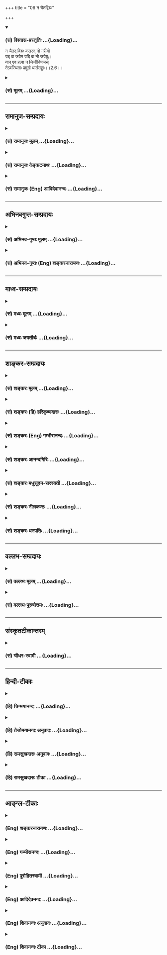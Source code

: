 +++
title = "06 न चैतद्विद्मः"

+++
<div class="js_include" newlevelforh1="3" title="(सं) विश्वास-प्रस्तुतिः" unfilled url="/purANam/mahAbhAratam/06-bhIShma-parva/02-bhagavad-gItA-parva/saMskRtam/vishvAsa-prastutiH/02_sAnkhya-yogaH_sarva-/06_na_chaitadvidmaH.md">
<details open><summary><h3>(सं) विश्वास-प्रस्तुतिः ...{Loading}...</h3></summary>

न चैतद् विद्मः कतरन् नो गरीयो  
यद् वा जयेम यदि वा नो जयेयुः।  
यान् एव हत्वा न जिजीविषामस्  
तेऽवस्थिताः प्रमुखे धार्तराष्ट्राः।।2.6।।
</details>
</div>
<div class="js_include collapsed" newlevelforh1="3" title="(सं) मूलम्" unfilled url="/purANam/mahAbhAratam/06-bhIShma-parva/02-bhagavad-gItA-parva/saMskRtam/mUlam/02_sAnkhya-yogaH_sarva-/06_na_chaitadvidmaH.md">
<details><summary><h3>(सं) मूलम् ...{Loading}...</h3></summary>

न चैतद्विद्मः कतरन्नो गरीयो  
यद्वा जयेम यदि वा नो जयेयुः।  
यानेव हत्वा न जिजीविषाम  
स्तेऽवस्थिताः प्रमुखे धार्तराष्ट्राः।।2.6।।
</details>
</div>


_________________
## रामानुज-सम्प्रदायः
<div class="js_include collapsed" newlevelforh1="3" title="(सं) रामानुजः मूलम्" unfilled url="/purANam/mahAbhAratam/06-bhIShma-parva/02-bhagavad-gItA-parva/saMskRtam/rAmAnujaH/mUlam/02_sAnkhya-yogaH_sarva-/06_na_chaitadvidmaH.md">
<details><summary><h3>(सं) रामानुजः मूलम् ...{Loading}...</h3></summary>

।।2.6।। एवं युद्धम् आरभ्य निवृत्तव्यापारान् भवतो धार्तराष्ट्राः प्रसह्य
हन्युः इति चेत् अस्तु तद्वधलब्धविजयात् अधर्म्याद् अस्माकं धर्माधर्मौ
अजानद्भिः तैः हननम् एव गरीयः इति मे प्रतिभाति इति उक्त्वा यत् मह्यं
श्रेय इति निश्चितं तत् शरणागताय तव शिष्याय मे ब्रूहि इति अतिमात्रकृपणो
भगवत्पादाम्बुजम् उपससार।  

</details>
</div>
<div class="js_include collapsed" newlevelforh1="3" title="(सं) रामानुजः वेङ्कटनाथः" unfilled url="/purANam/mahAbhAratam/06-bhIShma-parva/02-bhagavad-gItA-parva/saMskRtam/rAmAnujaH/venkaTanAthaH/02_sAnkhya-yogaH_sarva-/06_na_chaitadvidmaH.md">
<details><summary><h3>(सं) रामानुजः वेङ्कटनाथः ...{Loading}...</h3></summary>

  
  
।।2.6।। न चैतद्विद्मः इत्यादेश्चकारद्योतितशङ्कापूर्वकं तात्पर्यार्थमाह
एवमिति। बन्धुविनाशाद्भीतेन त्वया धर्मसुतभीमनकुलाद्यासन्नतरबन्धुविनाश एव
कारितः स्यादितिभवत इत्यनेन सूचितम्। विद्मः इत्यादिबहुवचनानुसारेणाह
अस्माकमिति। अस्माकमित्यनेन हन्तव्यतया निर्दिष्टभीष्मद्रोणाद्यपेक्षया
सर्वेषां शिष्यत्वादिकमभिप्रेतम्। पूर्वोत्तरार्धाभ्यां
विमर्शस्वाभिमतपक्षौ व्यञ्जितौ। यद्वा इतियदि वा इति च तुल्यार्थम्। येषां
वधेन जीवनमस्माकमनिष्टं त एवास्मान् जिघांसन्तः स्वहननानुरूपत्वेनावस्थिता
इतियानेव इत्यादेरन्वयार्थः। न जिजीविषामः इत्यनेन सूचितां
अनिर्णयपर्यवसितां अत एव प्रश्नहेतुभूतां प्रतिभामाह इति मे
प्रतिभातीति। यच्छ्रेयः इत्यादेरन्वयफलितार्थमुपदेशयोग्यत्वायोक्तां
शिष्यगुणसम्पत्तिं च स्फुटयति यन्मह्यमित्यादिना।
निश्चेतव्याकारनिष्कर्षणाय इतिकरणम्। शासनीयो हि शिष्यः अतःशिष्यस्तेऽहं
शाधि माम् इति वदति। स्वभावोऽत्र धैर्यम् कर्तव्यविशेषाज्ञानात्
शोकापनोदनोपायराहित्यादिना वा अतिमात्रकार्पण्यम्।
त्याज्यस्यापरित्यागोऽत्र कार्पण्यमित्येके
दयाजनकदीनवृत्तिनिरतत्वमित्यपरे। भगवत्पादाम्बुजमुपससारेति
शिष्यत्वप्रपन्नत्वाद्युक्तिफलमेव।  
  
  

</details>
</div>
<div class="js_include collapsed" newlevelforh1="3" title="(सं) रामानुजः (Eng) आदिदेवानन्दः" unfilled url="/purANam/mahAbhAratam/06-bhIShma-parva/02-bhagavad-gItA-parva/saMskRtam/rAmAnujaH/english/AdidevAnandaH/02_sAnkhya-yogaH_sarva-/06_na_chaitadvidmaH.md">
<details><summary><h3>(सं) रामानुजः (Eng) आदिदेवानन्दः ...{Loading}...</h3></summary>

2.6 - 2.8 If you say, 'After beginning the war, if we withdraw from the
battle, the sons of Dhrtarastra will slay us all forcibly', be it so. I
think that even to be killed by them, who do not know the difference
between righteousness and unrighteousness, is better for us than gaining
unrighteous victory by killing them. After saying so, Arjuna surrendered
himself at the feet of the Lord, overcome with dejection, saying. 'Teach
me, your disciple, who has taken refuge in you, what is good for me.'

</details>
</div>


_________________
## अभिनवगुप्त-सम्प्रदायः
<div class="js_include collapsed" newlevelforh1="3" title="(सं) अभिनव-गुप्तः मूलम्" unfilled url="/purANam/mahAbhAratam/06-bhIShma-parva/02-bhagavad-gItA-parva/saMskRtam/abhinava-guptaH/mUlam/02_sAnkhya-yogaH_sarva-/06_na_chaitadvidmaH.md">
<details><summary><h3>(सं) अभिनव-गुप्तः मूलम् ...{Loading}...</h3></summary>

।।2.4 2.6।। क्लैव्यादिभिर्निर्भर्त्सनमभिदधत् अधर्मे तव धर्माभिमानोऽयम् +++(N
K [n] omit अयम् S omits the entire sentence)+++ इत्यादि दर्शयति  
कथमित्यादि। कथं भीष्ममहं संख्ये द्रोणं च इत्यादिना भुञ्जीय भोगान्
इत्यनेन च कर्मविशेषानुसन्धानं फलविशेषानुसन्धानं च हेयतया पूर्वपक्षे +++(N
omit पूर्वपक्षे)+++ सूचयति। नैतद्विद्मः इत्यनेन च कर्मविशेषानुसन्धानमाह।
निरनुसन्धानं +++(S K निरभिसन्धानं)+++ तावत् कर्म नोपपद्यते। न च पराजयमभिसन्धाय
युद्धे प्रवर्तते। जयोऽपि नश्चायमनर्थ +++(S k omit नः)+++ एव। तदाह अहत्वा
गुरून् भैक्षमपि चर्तुं श्रेयः। एतच्च निश्चेतुमशक्यं किं जयं कांक्षामः
किं वा पराजयम् जयेऽपि बन्धूनां विनाशात्।  

</details>
</div>
<div class="js_include collapsed" newlevelforh1="3" title="(सं) अभिनव-गुप्तः (Eng) शङ्करनारायणः" unfilled url="/purANam/mahAbhAratam/06-bhIShma-parva/02-bhagavad-gItA-parva/saMskRtam/abhinava-guptaH/english/shankaranArAyaNaH/02_sAnkhya-yogaH_sarva-/06_na_chaitadvidmaH.md">
<details><summary><h3>(सं) अभिनव-गुप्तः (Eng) शङ्करनारायणः ...{Loading}...</h3></summary>

2.4-6 Katham etc. upto Dhartarastrah. By the portion Bhisma and Drona in
war' etc., and by the portion 'I would \[not\] enjoy the objects of
pleasure', the Sage indicates that in Arjuna's objection, the intention
for a particular act and the intention for a particular result are the
points deserving rejection. By the portion 'We do not know this' etc.,
he speaks of the intention for a particular action. For, without
intention no action is possible. Certainly one does not proceed on a war
with an intention of getting defeated. '\[In the present war\] even our
victory would be surely our misfortune.' This he says by the portion 'It
is good even to go about begging without killing the elders'. It is also
impossible to conclude 'Whether we desire victory or defeat'; for even
in the case of our victory our relatives would perish totally.'

</details>
</div>


_________________
## माध्व-सम्प्रदायः
<div class="js_include collapsed" newlevelforh1="3" title="(सं) मध्वः मूलम्" unfilled url="/purANam/mahAbhAratam/06-bhIShma-parva/02-bhagavad-gItA-parva/saMskRtam/madhvaH/mUlam/02_sAnkhya-yogaH_sarva-/06_na_chaitadvidmaH.md">
<details><summary><h3>(सं) मध्वः मूलम् ...{Loading}...</h3></summary>

।।2.6।। Sri Madhvacharya did not comment on this sloka. The commentary
starts from 2.11.  
  

</details>
</div>
<div class="js_include collapsed" newlevelforh1="3" title="(सं) मध्वः जयतीर्थः" unfilled url="/purANam/mahAbhAratam/06-bhIShma-parva/02-bhagavad-gItA-parva/saMskRtam/madhvaH/jayatIrthaH/02_sAnkhya-yogaH_sarva-/06_na_chaitadvidmaH.md">
<details><summary><h3>(सं) मध्वः जयतीर्थः ...{Loading}...</h3></summary>

।।2.6।। Sri Jayatirtha did not comment on this sloka. The commentary
starts from 2.11.  
  

</details>
</div>


_________________
## शाङ्कर-सम्प्रदायः
<div class="js_include collapsed" newlevelforh1="3" title="(सं) शङ्करः मूलम्" unfilled url="/purANam/mahAbhAratam/06-bhIShma-parva/02-bhagavad-gItA-parva/saMskRtam/shankaraH/mUlam/02_sAnkhya-yogaH_sarva-/06_na_chaitadvidmaH.md">
<details><summary><h3>(सं) शङ्करः मूलम् ...{Loading}...</h3></summary>

2.6 Sri Sankaracharya did not comment on this sloka. The commentary
starts from 2.10.  
  

</details>
</div>
<div class="js_include collapsed" newlevelforh1="3" title="(सं) शङ्करः (हि) हरिकृष्णदासः" unfilled url="/purANam/mahAbhAratam/06-bhIShma-parva/02-bhagavad-gItA-parva/saMskRtam/shankaraH/hindI/harikRShNadAsaH/02_sAnkhya-yogaH_sarva-/06_na_chaitadvidmaH.md">
<details><summary><h3>(सं) शङ्करः (हि) हरिकृष्णदासः ...{Loading}...</h3></summary>

।।2.6।। No such translation is available. Translation starts from 2.10  
  

</details>
</div>
<div class="js_include collapsed" newlevelforh1="3" title="(सं) शङ्करः (Eng) गम्भीरानन्दः" unfilled url="/purANam/mahAbhAratam/06-bhIShma-parva/02-bhagavad-gItA-parva/saMskRtam/shankaraH/english/gambhIrAnandaH/02_sAnkhya-yogaH_sarva-/06_na_chaitadvidmaH.md">
<details><summary><h3>(सं) शङ्करः (Eng) गम्भीरानन्दः ...{Loading}...</h3></summary>

2.6 Sri Sankaracharya did not comment on this sloka. The commentary
starts from 2.10.

</details>
</div>
<div class="js_include collapsed" newlevelforh1="3" title="(सं) शङ्करः आनन्दगिरिः" unfilled url="/purANam/mahAbhAratam/06-bhIShma-parva/02-bhagavad-gItA-parva/saMskRtam/shankaraH/AnandagiriH/02_sAnkhya-yogaH_sarva-/06_na_chaitadvidmaH.md">
<details><summary><h3>(सं) शङ्करः आनन्दगिरिः ...{Loading}...</h3></summary>

।।2.6।। क्षत्रियाणां स्वधर्मत्वाद्युद्धमेव श्रेयस्करमित्याशङ्क्याह
**नचैतदिति।** एतदपि न जानीमो भैक्षयुद्धयोः कतरन्नोऽस्माकं गरीयः
श्रेष्ठं कि भैक्षं हिंसाशून्यत्वादुत युद्धं स्ववृत्तित्वादिति। संदिग्धा
च जयस्थितिः किं साम्यमेवोभयेषां यद्वा वयं जयेमातिशयीमहि यदि वा
नोऽस्मान्धार्तराष्ट्रा दुर्योधनादयो जयेयुः। जातोऽपि जयो न फलवान्। यतो
यान्बन्धून्हत्वा न जिजीविषामो जीवितुं नेच्छामस्ते एवावस्थिताः प्रमुखे
संमुखे धार्तराष्ट्रा धृतराष्ट्रस्यापत्यानि। तस्माद्भैक्षाद्युद्धस्य
श्रेष्ठत्वं न सिद्धमित्यर्थः।  

</details>
</div>
<div class="js_include collapsed" newlevelforh1="3" title="(सं) शङ्करः मधुसूदन-सरस्वती" unfilled url="/purANam/mahAbhAratam/06-bhIShma-parva/02-bhagavad-gItA-parva/saMskRtam/shankaraH/madhusUdana-sarasvatI/02_sAnkhya-yogaH_sarva-/06_na_chaitadvidmaH.md">
<details><summary><h3>(सं) शङ्करः मधुसूदन-सरस्वती ...{Loading}...</h3></summary>

।।2.6।। ननु भिक्षाशनस्य क्षत्रियं प्रति निषिद्धत्वाद्युद्धस्य च
विहितत्वात्स्वधर्मत्वेन युद्धमेव तव श्रेयस्करमित्याशङ्क्याह एतदपि न
जानीमो भैक्षयुद्धयोर्मध्ये कतरन्नोऽस्माकं गरीयः श्रेष्ठं किं भैक्षं
हिंसाशून्यत्वात् उत युद्धं स्वधर्मत्वादिति इदं च न विद्मः। आरब्धेऽपि
युद्धे यद्वा वयं जयेमातिशयीमहि यदि वा नोऽस्माञ्जयेयुर्धार्तराष्ट्राः।
उभयोः साम्यपक्षोऽप्यर्थाद्बोद्धव्यः। किंच जातोऽपि जयो नः फलतः पराजय एव
यतो यान्बन्धून्हत्वा जीवितुमपि वयं नेच्छामः किं पुनर्विषयानुपभोक्तुं त
एवावस्थिताः संमुखे धार्तराष्ट्राः धृतराष्ट्रसंबन्धिनो भीष्मद्रोणादयः
सर्वेऽपि। तस्माद्भैक्षाद्युद्धस्य श्रेष्ठत्वं न सिद्धमित्यर्थः। तदेवं
प्राक्तनेन ग्रन्थेन संसारदोषनिरूपणादधिकारिविशेषणान्युक्तानि। तत्रनच
श्रेयोऽनु पश्यामि हत्वा स्वजनमाहवे इत्यत्र रणे हतस्य
परिव्राट्समानयोगक्षेमत्वोक्तेःअन्यच्छ्रेयोऽन्यदुतैव प्रेयः
इत्यादिश्रुतिसिद्धं श्रेयो मोक्षाख्यमुपन्यस्तम्। अर्थाच्च तदितरदश्रेय
इति नित्यानित्यवस्तुविवेको दर्शितःन काङ्क्षे विजयं कृष्ण
इत्यत्रैहिकफलविरागःअपि त्रैलोक्यराजस्य हेतोः इत्यत्र
पारलौकिकफलविरागःनरके नियतं वासः इत्यत्र स्थूलदेहातिरिक्त आत्माकिं नो
राज्येन इति व्याख्यातवर्त्मना शमःकिं भोगैः इति दमःयद्यप्येते न पश्यन्ति
इत्यत्र निर्लोभतातन्मे क्षेमतरं भवेत् इत्यत्र तितिक्षा इति
प्रथमाध्यायस्यार्थः स संन्याससाधनसूचनम् अस्मिंस्त्वध्यायेश्रेयो भोक्तुं
भैक्षमपि इत्यत्र भिक्षाचर्योपलक्षितः सन्यासः प्रतिपादितः।  

</details>
</div>
<div class="js_include collapsed" newlevelforh1="3" title="(सं) शङ्करः नीलकण्ठः" unfilled url="/purANam/mahAbhAratam/06-bhIShma-parva/02-bhagavad-gItA-parva/saMskRtam/shankaraH/nIlakaNThaH/02_sAnkhya-yogaH_sarva-/06_na_chaitadvidmaH.md">
<details><summary><h3>(सं) शङ्करः नीलकण्ठः ...{Loading}...</h3></summary>

।।2.6।। एवं तर्हि भैक्षमेव तव श्रेय इत्याशङ्क्याह **न चैतदिति।**
यद्यप्यक्षत्रियस्य भैक्षमेवेष्टं तथापि नः अस्माकं क्षत्रियाणां
भैक्षभोगयोर्मध्ये कतरत् गरीय इति वयं न विद्मः। ननूक्तं युद्धमेव गरीय इति
तत्राह **यद्वेति।** यदि वा वयं जयेम शत्रून् यदि वा नोऽस्मान् शत्रव एव
जयेयुः इदमपि न विद्मः। अन्त्यपक्षे पुनर्मरणमप्रार्थितं भैक्षमेव वापद्यत
इति भावः। ननु मयि सहाये सति तव जय एव निश्चित इत्यत आह **यानेवेति।**
इष्टनाशाज्जयोऽपि पराजयरूप एवेत्यर्थः। यत्तु निश्चितेऽपि भैक्षश्रेयस्त्वे
पुनर्युद्धभैक्षयोः कतरत् श्रेय इति संशयो नोचितः अतो नः अस्माकं मध्ये
कतरत् सैन्यं गरीय इति व्याख्येयमिति। तदसत्। धर्मसंमूढचेता इति
वाक्यशेषादुक्तसंशयस्यैवोचितत्वात् सैन्यगरीयस्त्वसंशयेनैव
जयसंशयेऽन्यथासिद्धेऽन्यतरसंशयस्य वैयर्थ्यात् विशेषाध्याहारदोषाच्च।  

</details>
</div>
<div class="js_include collapsed" newlevelforh1="3" title="(सं) शङ्करः धनपतिः" unfilled url="/purANam/mahAbhAratam/06-bhIShma-parva/02-bhagavad-gItA-parva/saMskRtam/shankaraH/dhanapatiH/02_sAnkhya-yogaH_sarva-/06_na_chaitadvidmaH.md">
<details><summary><h3>(सं) शङ्करः धनपतिः ...{Loading}...</h3></summary>

।।2.6।। नन्वहननस्य श्रेयस्त्वे निश्चिते किमर्थं शोचसीति चेत्तत्राह
**नेति।** नोऽस्माकं किं भैक्ष्यं गरीयः श्रेष्ठं हिंसाशून्यत्वादुत
युद्धं स्वधर्मत्वादित्येतन्न विद्मः। इदमेव श्रेय इति न जानीमः। ननु
पक्षद्वययोरपि समबलत्वे युद्धमेव कुतो नाङ्गीकरोषीत्याशङक्य स्वबुद्य्धा तु
तत्र दोषं पश्यामीत्याह **यद्वेति।** यद्वा वयं जयेम यदि वा नोऽस्मांस्ते
जयेयुरिति न विद्मः जये सत्यपि दोष इत्याह **यानिति।** यानेव हत्वा
हिंसित्वा न जिजीविषामो जीवितुं नेच्छामस्ते धार्तराष्ट्राः
धृतराष्ट्रसंबन्धिनः प्रमुखे संमुखेऽवस्थितः।  

</details>
</div>


_________________
## वल्लभ-सम्प्रदायः
<div class="js_include collapsed" newlevelforh1="3" title="(सं) वल्लभः मूलम्" unfilled url="/purANam/mahAbhAratam/06-bhIShma-parva/02-bhagavad-gItA-parva/saMskRtam/vallabhaH/mUlam/02_sAnkhya-yogaH_sarva-/06_na_chaitadvidmaH.md">
<details><summary><h3>(सं) वल्लभः मूलम् ...{Loading}...</h3></summary>

।।2.6 2.8।। न चैतदिति प्रश्नस्त्रिभिः। स्पष्टार्थः।  

</details>
</div>
<div class="js_include collapsed" newlevelforh1="3" title="(सं) वल्लभः पुरुषोत्तमः" unfilled url="/purANam/mahAbhAratam/06-bhIShma-parva/02-bhagavad-gItA-parva/saMskRtam/vallabhaH/puruShottamaH/02_sAnkhya-yogaH_sarva-/06_na_chaitadvidmaH.md">
<details><summary><h3>(सं) वल्लभः पुरुषोत्तमः ...{Loading}...</h3></summary>

  
  
।।2.6।। किञ्च अधर्माङ्गीकारेणापि तथा कर्त्तव्यं यद्यस्मज्जय एवेत्यस्माकं
हि तज्ज्ञानं निश्चितं स्यादित्याह न चैतदिति। वयमेतच्च न विद्मः
यद्वयोर्मध्ये कतरत् नोऽस्माकं गरीयः श्रेष्ठमधिकं भवति यद्वयं तान् जयेम
यदि वा एते नोऽस्मान् जयेयुः जेष्यन्ति। अस्मद्विचारेण त्वस्माकं जयादपि
तेषामेव जयो गरीयस्त्वेन भातीत्याह यानेवेति। यान् हत्वा वयं न जिजीविषामो
न तु जीवितुमिच्छामस्त एवैते धार्त्तराष्ट्राः पितृव्यजा भ्रातरः प्रमुखे
युद्धार्थमवस्थिताः। अत एतान् हत्वा किं करिष्यामः इत्यर्थः।  
  
  
  

</details>
</div>


_________________
## संस्कृतटीकान्तरम्
<div class="js_include collapsed" newlevelforh1="3" title="(सं) श्रीधर-स्वामी" unfilled url="/purANam/mahAbhAratam/06-bhIShma-parva/02-bhagavad-gItA-parva/saMskRtam/shrIdhara-svAmI/02_sAnkhya-yogaH_sarva-/06_na_chaitadvidmaH.md">
<details><summary><h3>(सं) श्रीधर-स्वामी ...{Loading}...</h3></summary>

।।2.6।। किंच यद्यप्यधर्ममङ्गीकरिष्यामस्तथाऽपि किमस्माकं जयः पराजयो वा
भवेदिति न ज्ञायत इत्याह **नचेति।** एतद्द्वयोर्मध्ये नोऽस्माकं कतरत्
किं नाम गरीयोऽधिकतरं भविष्यतीति न विद्मः। तदेव द्वयं दर्शयति। यद्वा
एतान्वयं जयेम जेष्यामः यदि वा नोऽस्मानेते जयेयुर्जेष्यन्तीति। किं
चास्माकं वा जयोऽपि फलतः पराजय एवेत्याह। यानेव हत्वा जीवितुं नेच्छामस्त
एवैते संमुखेऽवस्थिताः।  

</details>
</div>


_________________
## हिन्दी-टीकाः
<div class="js_include collapsed" newlevelforh1="3" title="(हि) चिन्मयानन्दः" unfilled url="/purANam/mahAbhAratam/06-bhIShma-parva/02-bhagavad-gItA-parva/hindI/chinmayAnandaH/02_sAnkhya-yogaH_sarva-/06_na_chaitadvidmaH.md">
<details><summary><h3>(हि) चिन्मयानन्दः ...{Loading}...</h3></summary>

।।2.6।। इसके पूर्व के दो श्लोक निसन्देह अर्जुन के मन की व्याकुलता और
भ्रमित स्थिति का संकेत करते हैं। इस श्लोक में बताया जा रहा है कि अर्जुन
के मन के संभ्रम का प्रभाव उसकी विवेक बुद्धि पर भी पड़ा है। शत्रुओं की
सेना को देखकर उसके मन में एक समस्या उत्पन्न हुई जिसके समाधान के लिये उसे
बौद्धिक विवेक शक्ति के मार्गदर्शन की आवश्यकता थी परन्तु अहंकार और युद्ध
के परिणाम के सम्बन्ध में अत्यधिक चिन्तातुर होने के कारण उसका मन बुद्धि
से वियुक्त हो चुका था। इस कारण ही अर्जुन के मन और बुद्धि के बीच एक गहरी
खाई उत्पन्न हो गयी थी।  
किसी कार्यालय के कुशल लिपिक की भांति हमारा मन ज्ञानेन्द्रियों के द्वारा
भिन्नभिन्न विषयों को ग्रहण कर उनको एक व्यवस्थित रूप में बुद्धि के समक्ष
निर्णय के लिये प्रस्तुत करता है। बुद्धि अपने पूर्व अनुभवों के आधार पर
निर्णय देती है जिसे मन कमेन्द्रियों के द्वारा बाह्य जगत में व्यक्त करता
है। हमारी जाग्रत अवस्था के प्रत्येक क्षण यह समस्त कार्यकलाप होता रहता
है।  
जहाँ पर इन उपाधियों का कार्य सुचारु रूप से एक संगठित दल अथवा व्यक्तियों
की भाँति नहीं होता वहाँ वह व्यक्ति अन्दर से अस्तव्यस्त हो जाता है और
जीवन में आने वाली परिस्थितियों का सफलतापूर्वक सामना करने में सक्षम नहीं
हो पाता। जब ज्ञान के द्वारा पुन मन और बुद्धि में संयोजन आ जाता है तब वही
व्यक्ति कुशलतापूर्वक अपना कार्य करने में समर्थ हो जाता है।  
अर्जुन की निर्णयात्मिका शक्ति पर बाह्य परिस्थितियों का प्रभाव नहीं था
बल्कि अपनी मानसिक विह्वलता के कारण वह अपने आप को कोई निर्णय देने में
असमर्थ पा रहा था। वह यह नहीं निश्चय कर पा रहा था कि युद्ध में उसे विजयी
होना चाहिये अथवा कौरवों को जिताना चाहिये। व्यास जी यहाँ दर्शाते हैं कि
इस मोह का प्रभाव न केवल अर्जुन के मन पर बल्कि उसकी बुद्धि पर भी पड़ा
था।  

</details>
</div>
<div class="js_include collapsed" newlevelforh1="3" title="(हि) तेजोमयानन्दः अनुवादः" unfilled url="/purANam/mahAbhAratam/06-bhIShma-parva/02-bhagavad-gItA-parva/hindI/tejomayAnandaH/anuvAdaH/02_sAnkhya-yogaH_sarva-/06_na_chaitadvidmaH.md">
<details><summary><h3>(हि) तेजोमयानन्दः अनुवादः ...{Loading}...</h3></summary>

।।2.6।। हम नहीं जानते कि हमें क्या करना उचित है। हम यह भी नहीं जानते कि
हम जीतेंगे, या वे हमको जीतेंगे, जिनको मारकर हम जीवित नहीं रहना चाहते वे
ही धृतराष्ट्र के पुत्र हमारे सामने युद्ध के लिए खड़े हैं।।

</details>
</div>
<div class="js_include collapsed" newlevelforh1="3" title="(हि) रामसुखदासः अनुवादः" unfilled url="/purANam/mahAbhAratam/06-bhIShma-parva/02-bhagavad-gItA-parva/hindI/rAmasukhadAsaH/anuvAdaH/02_sAnkhya-yogaH_sarva-/06_na_chaitadvidmaH.md">
<details><summary><h3>(हि) रामसुखदासः अनुवादः ...{Loading}...</h3></summary>

।।2.6।। हम यह भी नहीं जानते कि हमलोगोंके लिये युद्ध करना और न करना - इन
दोनोंमेंसे कौन-सा अत्यन्त श्रेष्ठ है; और हमें इसका भी पता नहीं है कि हम
उन्हें जीतेंगे अथवा वे हमें जीतेंगे। जिनको मारकर हम जीना भी नहीं चाहते,
वे ही धृतराष्ट्रके सम्बन्धी हमारे सामने खड़े हैं।

</details>
</div>
<div class="js_include collapsed" newlevelforh1="3" title="(हि) रामसुखदासः टीका" unfilled url="/purANam/mahAbhAratam/06-bhIShma-parva/02-bhagavad-gItA-parva/hindI/rAmasukhadAsaH/TIkA/02_sAnkhya-yogaH_sarva-/06_na_chaitadvidmaH.md">
<details><summary><h3>(हि) रामसुखदासः टीका ...{Loading}...</h3></summary>

2.6।।***व्याख्या--*****'न चैतद्विह्मः कतरन्नो गरीयः'--**मैं युद्ध
करूँ अथवा न करूँ--इन दोनों बातोंका निर्णय मैं नहीं कर पा रहा हूँ। कारण
कि आपकी दृष्टिमें तो युद्ध करना ही श्रेष्ठ है, पर मेरी दृष्टिमें
गुरुजनोंको मारना पाप होनेके कारण युद्ध न करना ही श्रेष्ठ है। इन दोनों
पक्षोंको सामने रखनेपर मेरे लिये कौन-सा पक्ष अत्यन्त श्रेष्ठ है--यह मैं
नहीं जान पा रहा हूँ। इस प्रकार उपर्युक्त पदोंमें अर्जुनके भीतर भगवान्का
पक्ष और अपना पक्ष दोनों समकक्ष हो गये हैं।  
**'यद्वा जयेम यदि वा नो जयेयुः'--**अगर आपकी आज्ञाके अनुसार युद्ध भी
किया जाय, तो हम उनको जीतेंगे अथवा वे (दुर्योधनादि) हमारेको जीतेंगे--इसका
भी हमें पता नहीं है।  
यहाँ अर्जुनको अपने बलपर अविश्वास नहीं है, प्रत्युत भविष्यपर अविश्वास है;
क्योंकि भविष्यमें क्या होनहार है--इसका किसीको क्या पता;  
**'यानेव हत्वा न जिजीविषामः'--**हम तो कुटुम्बियोंको मारकर जीनेकी भी
इच्छा नहीं रखते; भोग भोगनेकी, राज्य प्राप्त करके हुक्म चलानेकी बात तो
बहुत दूर रही !कारण कि अगर हमारे कुटुम्बी मारे जायँगे, तो हम जीकर क्या
करेंगे अपने हाथोंसे कुटुम्बको नष्ट करके बैठेबैठे चिन्ता-शोक ही तो
करेंगे! चिन्ता-शोक करने और वियोगका दुःख भोगनेके लिये हम जीना नहीं
चाहते।  
**'तेऽवस्थिताः प्रमुखे धार्तराष्ट्राः'--**हम जिनको मारकर जीना भी नहीं
चाहते, वे ही धृतराष्ट्रके सम्बन्धी हमारे सामने खड़े हैं। धृतराष्ट्रके
सभी सम्बन्धी हमारे कुटुम्बी ही तो हैं। उन कुटुम्बियोंको मारकर हमारे
जीनेको धिक्कार है!  
  
***सम्बन्ध --***अपने कर्तव्यका निर्णय करनेमें अपनेको असमर्थ पाकर अब
अर्जुन व्याकुलतापूर्वक भगवान्से प्रार्थना करते हैं।

</details>
</div>


_________________
## आङ्ग्ल-टीकाः
<div class="js_include collapsed" newlevelforh1="3" title="(Eng) शङ्करनारायणः" unfilled url="/purANam/mahAbhAratam/06-bhIShma-parva/02-bhagavad-gItA-parva/english/shankaranArAyaNaH/02_sAnkhya-yogaH_sarva-/06_na_chaitadvidmaH.md">
<details><summary><h3>(Eng) शङ्करनारायणः ...{Loading}...</h3></summary>

2.6. Whether we should coner \[in the battle\], or they should coner
us-we do not know this viz., 'which \[of those two\] is better for us'.
\[For\], having killed whom, we would not wish to live at all, the same
persons stand before us as Dhrtarastra's men.

</details>
</div>
<div class="js_include collapsed" newlevelforh1="3" title="(Eng) गम्भीरानन्दः" unfilled url="/purANam/mahAbhAratam/06-bhIShma-parva/02-bhagavad-gItA-parva/english/gambhIrAnandaH/02_sAnkhya-yogaH_sarva-/06_na_chaitadvidmaH.md">
<details><summary><h3>(Eng) गम्भीरानन्दः ...{Loading}...</h3></summary>

2.6 We do not know this as well as to which is the better for us, (and)
whether we shall win, or whether they shall coner us. Those very sons of
Dhrtarastra, by killing whom we do not wish to live, stand in
confrontation.

</details>
</div>
<div class="js_include collapsed" newlevelforh1="3" title="(Eng) पुरोहितस्वामी" unfilled url="/purANam/mahAbhAratam/06-bhIShma-parva/02-bhagavad-gItA-parva/english/purohitasvAmI/02_sAnkhya-yogaH_sarva-/06_na_chaitadvidmaH.md">
<details><summary><h3>(Eng) पुरोहितस्वामी ...{Loading}...</h3></summary>

2.6 Nor can I say whether it were better that they conquer me or for me
to conquer them, since would no longer care to live if I killed these
sons of Dhritarashtra, now preparing for fight.

</details>
</div>
<div class="js_include collapsed" newlevelforh1="3" title="(Eng) आदिदेवनन्दः" unfilled url="/purANam/mahAbhAratam/06-bhIShma-parva/02-bhagavad-gItA-parva/english/AdidevanandaH/02_sAnkhya-yogaH_sarva-/06_na_chaitadvidmaH.md">
<details><summary><h3>(Eng) आदिदेवनन्दः ...{Loading}...</h3></summary>

2.6 We do not know, which of the two is better for us - whether our
vanishing them, or their vanishing us. The very sons of Dhrtarastra,
whom, if we slay, we should not wish to live, even they are standing in
array against us.

</details>
</div>
<div class="js_include collapsed" newlevelforh1="3" title="(Eng) शिवानन्दः अनुवादः" unfilled url="/purANam/mahAbhAratam/06-bhIShma-parva/02-bhagavad-gItA-parva/english/shivAnandaH/anuvAdaH/02_sAnkhya-yogaH_sarva-/06_na_chaitadvidmaH.md">
<details><summary><h3>(Eng) शिवानन्दः अनुवादः ...{Loading}...</h3></summary>

2.6 I can hardly tell which will be better, that we should coner them or
that they should coner us. Even the sons of Dhritarashtra, after slaying
whom we do not wish to live, stand facing us.

</details>
</div>
<div class="js_include collapsed" newlevelforh1="3" title="(Eng) शिवानन्दः टीका" unfilled url="/purANam/mahAbhAratam/06-bhIShma-parva/02-bhagavad-gItA-parva/english/shivAnandaH/TIkA/02_sAnkhya-yogaH_sarva-/06_na_chaitadvidmaH.md">
<details><summary><h3>(Eng) शिवानन्दः टीका ...{Loading}...</h3></summary>

2.6 न not; च and; एतत् this; विद्मः (we) know; कतरत् which; नः for us;
गरीयः better; यत् that; वा or; जयेम we should coner; यदि if; वा or; नः
us; जयेयुः they should coner; यान् whom; एव even; हत्वा having slain; न
not; जिजीविषामः we wish to live; ते those; अवस्थिताः (are) standing;
प्रमुखे in face; धार्तराष्ट्राः sons of Dhritarashtra.No commentary.

</details>
</div>
